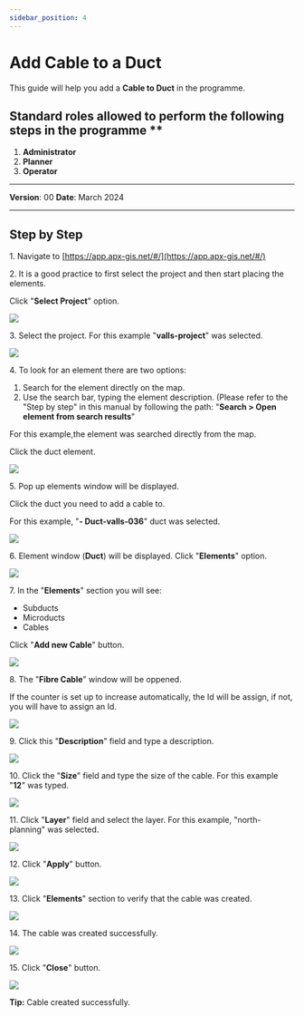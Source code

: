 ```yaml
---
sidebar_position: 4
---
```


# Add Cable to a Duct

This guide will help you add a **Cable to Duct** in the programme.

## Standard roles allowed to perform the following steps in the programme **

1.	**Administrator**
2.  **Planner**
3. **Operator**

------------

**Version**: 00
**Date**: March 2024

------------
## **Step by Step**


1\. Navigate to [https://app.apx-gis.net/#/](https://app.apx-gis.net/#/)


2\. It is a good practice to first select the project and then start placing the elements.

Click "**Select Project**" option.

![](https://ajeuwbhvhr.cloudimg.io/colony-recorder.s3.amazonaws.com/files/2024-02-01/3f090f82-d6c0-4888-babe-b41ba7473a44/ascreenshot.jpeg?tl_px=0,0&br_px=774,432&force_format=png&width=774&wat_scale=69&wat=1&wat_opacity=1&wat_gravity=northwest&wat_url=https://colony-recorder.s3.amazonaws.com/images/watermarks/14B8A6_standard.png&wat_pad=315,-5)


3\. Select the project. For this example "**valls-project**" was selected.

![](https://ajeuwbhvhr.cloudimg.io/colony-recorder.s3.amazonaws.com/files/2024-02-01/52c1e903-e0f8-424e-be9c-fe2d8ef67374/ascreenshot.jpeg?tl_px=0,0&br_px=774,432&force_format=png&width=774&wat_scale=69&wat=1&wat_opacity=1&wat_gravity=northwest&wat_url=https://colony-recorder.s3.amazonaws.com/images/watermarks/14B8A6_standard.png&wat_pad=314,119)


4\. To look for an element there are two options:

1. Search for the element directly on the map.
2. Use the search bar, typing the element description. (Please refer to the "Step by step" in this manual by following the path: "**Search &gt; Open element from search results**"

For this example,the element was searched directly from the map.

Click the duct element.

![](https://ajeuwbhvhr.cloudimg.io/colony-recorder.s3.amazonaws.com/files/2024-02-01/4f524e59-2970-45b1-833c-8680fb6a557f/ascreenshot.jpeg?tl_px=37,368&br_px=812,801&force_format=png&width=774&wat_scale=69&wat=1&wat_opacity=1&wat_gravity=northwest&wat_url=https://colony-recorder.s3.amazonaws.com/images/watermarks/14B8A6_standard.png&wat_pad=362,191)


5\. Pop up elements window will be displayed.

Click the duct you need to add a cable to.

For this example, "**- Duct-valls-036**" duct was selected.

![](https://ajeuwbhvhr.cloudimg.io/colony-recorder.s3.amazonaws.com/files/2024-02-01/84ebbb34-7254-4d46-956d-88d03e7095b4/ascreenshot.jpeg?tl_px=0,235&br_px=774,668&force_format=png&width=774&wat_scale=69&wat=1&wat_opacity=1&wat_gravity=northwest&wat_url=https://colony-recorder.s3.amazonaws.com/images/watermarks/14B8A6_standard.png&wat_pad=313,191)


6\. Element window (**Duct**) will be displayed. Click "**Elements**" option.

![](https://ajeuwbhvhr.cloudimg.io/colony-recorder.s3.amazonaws.com/files/2024-02-01/6f6c2bac-6d3a-459b-86bd-d7baad7c64e6/ascreenshot.jpeg?tl_px=0,0&br_px=945,875&force_format=png&width=1120.0&wat=1&wat_opacity=1&wat_gravity=northwest&wat_url=https://colony-recorder.s3.amazonaws.com/images/watermarks/14B8A6_standard.png&wat_pad=39,481)


7\. In the "**Elements**" section you will see:

- Subducts
- Microducts
- Cables

Click "**Add new Cable**" button.

![](https://ajeuwbhvhr.cloudimg.io/colony-recorder.s3.amazonaws.com/files/2024-02-01/49044408-836a-445c-94f6-abc120e16edb/ascreenshot.jpeg?tl_px=0,105&br_px=945,875&force_format=png&width=1120.0&wat=1&wat_opacity=1&wat_gravity=northwest&wat_url=https://colony-recorder.s3.amazonaws.com/images/watermarks/14B8A6_standard.png&wat_pad=414,649)


8\. The "**Fibre Cable**" window will be oppened.

If the counter is set up to increase automatically, the Id will be assign, if not, you will have to assign an Id.

![](https://ajeuwbhvhr.cloudimg.io/colony-recorder.s3.amazonaws.com/files/2024-02-01/afb6aa04-7b14-45dc-8bdf-f2bd3b8f1ae5/ascreenshot.jpeg?tl_px=0,1&br_px=774,434&force_format=png&width=774&wat_scale=69&wat=1&wat_opacity=1&wat_gravity=northwest&wat_url=https://colony-recorder.s3.amazonaws.com/images/watermarks/14B8A6_standard.png&wat_pad=162,191)


9\. Click this "**Description**" field and type a description.

![](https://ajeuwbhvhr.cloudimg.io/colony-recorder.s3.amazonaws.com/files/2024-03-11/b66a104a-2f8f-41cc-803a-e478bb44234a/user_cropped_screenshot.jpeg?tl_px=0,53&br_px=774,486&force_format=png&width=774&wat_scale=69&wat=1&wat_opacity=1&wat_gravity=northwest&wat_url=https://colony-recorder.s3.amazonaws.com/images/watermarks/14B8A6_standard.png&wat_pad=121,191)


10\. Click the "**Size**" field and type the size of the cable. For this example "**12**" was typed.

![](https://ajeuwbhvhr.cloudimg.io/colony-recorder.s3.amazonaws.com/files/2024-03-11/7ec48ca0-e94a-4ccc-9804-6876c169a914/user_cropped_screenshot.jpeg?tl_px=0,91&br_px=774,524&force_format=png&width=774&wat_scale=69&wat=1&wat_opacity=1&wat_gravity=northwest&wat_url=https://colony-recorder.s3.amazonaws.com/images/watermarks/14B8A6_standard.png&wat_pad=106,191)


11\. Click "**Layer**" field and select the layer. For this example, "north-planning" was selected.

![](https://ajeuwbhvhr.cloudimg.io/colony-recorder.s3.amazonaws.com/files/2024-03-11/17fb58c4-b8c7-403b-b35d-f9449db9a8aa/user_cropped_screenshot.jpeg?tl_px=0,145&br_px=774,578&force_format=png&width=774&wat_scale=69&wat=1&wat_opacity=1&wat_gravity=northwest&wat_url=https://colony-recorder.s3.amazonaws.com/images/watermarks/14B8A6_standard.png&wat_pad=98,191)


12\. Click "**Apply**" button.

![](https://ajeuwbhvhr.cloudimg.io/colony-recorder.s3.amazonaws.com/files/2024-02-01/c22d4c17-89d9-460e-8fee-5042fe895a84/ascreenshot.jpeg?tl_px=0,442&br_px=774,875&force_format=png&width=774&wat_scale=69&wat=1&wat_opacity=1&wat_gravity=northwest&wat_url=https://colony-recorder.s3.amazonaws.com/images/watermarks/14B8A6_standard.png&wat_pad=214,382)


13\. Click "**Elements**" section to verify that the cable was created.

![](https://ajeuwbhvhr.cloudimg.io/colony-recorder.s3.amazonaws.com/files/2024-02-01/97e794e1-45af-4764-82b7-1f5f20845f47/ascreenshot.jpeg?tl_px=0,0&br_px=945,875&force_format=png&width=1120.0&wat=1&wat_opacity=1&wat_gravity=northwest&wat_url=https://colony-recorder.s3.amazonaws.com/images/watermarks/14B8A6_standard.png&wat_pad=64,480)


14\. The cable was created successfully.

![](https://ajeuwbhvhr.cloudimg.io/colony-recorder.s3.amazonaws.com/files/2024-03-11/15ee3a06-b380-4bad-97b7-30861c7f05ae/user_cropped_screenshot.jpeg?tl_px=0,0&br_px=945,875&force_format=png&width=1120.0)


15\. Click "**Close**" button.

![](https://ajeuwbhvhr.cloudimg.io/colony-recorder.s3.amazonaws.com/files/2024-02-01/f19f9938-a151-4fd6-a0c3-18f9e9adc60e/ascreenshot.jpeg?tl_px=0,442&br_px=774,875&force_format=png&width=774&wat_scale=69&wat=1&wat_opacity=1&wat_gravity=northwest&wat_url=https://colony-recorder.s3.amazonaws.com/images/watermarks/14B8A6_standard.png&wat_pad=186,375)


**Tip:** Cable created successfully.


